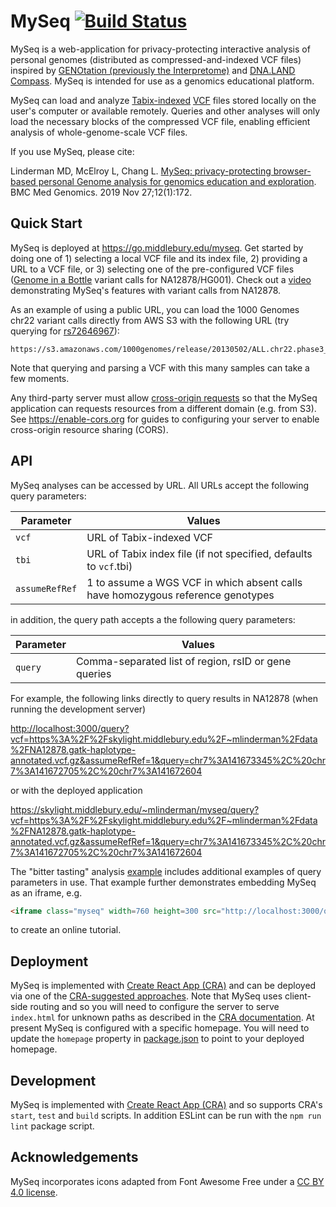 # MySeq [![Build Status](https://travis-ci.org/mlinderm/myseq.svg?branch=master)](https://travis-ci.org/mlinderm/myseq)

MySeq is a web-application for privacy-protecting interactive analysis of personal genomes (distributed as compressed-and-indexed VCF files) inspired by [GENOtation (previously the Interpretome)](http://genotation.stanford.edu) and [DNA.LAND Compass](http://compass.dna.land). MySeq is intended for use as a genomics educational platform.

MySeq can load and analyze [Tabix-indexed](http://www.htslib.org/doc/tabix.html) [VCF](https://samtools.github.io/hts-specs/) files stored locally on the user's computer or available remotely. Queries and other analyses will only load the necessary blocks of the compressed VCF file, enabling efficient analysis of whole-genome-scale VCF files.

If you use MySeq, please cite:

Linderman MD, McElroy L, Chang L. [MySeq: privacy-protecting browser-based personal Genome analysis for genomics education and exploration](https://bmcmedgenomics.biomedcentral.com/articles/10.1186/s12920-019-0615-3). BMC Med Genomics. 2019 Nov 27;12(1):172.

## Quick Start

MySeq is deployed at <https://go.middlebury.edu/myseq>. Get started by doing one of 1) selecting a local VCF file and its index file, 2) providing a URL to a VCF file, or 3) selecting one of the pre-configured VCF files ([Genome in a Bottle](https://jimb.stanford.edu/giab) variant calls for NA12878/HG001). Check out a [video](https://youtu.be/RhiWw6OeK7g) demonstrating MySeq's features with variant calls from NA12878.

As an example of using a public URL, you can load the 1000 Genomes chr22 variant calls directly from AWS S3 with the following URL (try querying for [rs72646967](https://www.ncbi.nlm.nih.gov/snp/rs72646967)):
```
https://s3.amazonaws.com/1000genomes/release/20130502/ALL.chr22.phase3_shapeit2_mvncall_integrated_v5a.20130502.genotypes.vcf.gz
```
Note that querying and parsing a VCF with this many samples can take a few moments.

Any third-party server must allow [cross-origin requests](https://developer.mozilla.org/en-US/docs/Web/HTTP/CORS) so that the MySeq application can requests resources from a different domain (e.g. from S3). See <https://enable-cors.org> for guides to configuring your server to enable cross-origin resource sharing (CORS).

## API

MySeq analyses can be accessed by URL. All URLs accept the following query parameters:

| Parameter | Values |
| --------- | ------ |
| `vcf`     | URL of Tabix-indexed VCF |
| `tbi`     | URL of Tabix index file (if not specified, defaults to `vcf`.tbi) |
| `assumeRefRef` | 1 to assume a WGS VCF in which absent calls have homozygous reference genotypes |

in addition, the query path accepts a the following query parameters:

| Parameter | Values |
| --------- | ------ |
| `query`   | Comma-separated list of region, rsID or gene queries |

For example, the following links directly to query results in NA12878 (when running the development server)

<http://localhost:3000/query?vcf=https%3A%2F%2Fskylight.middlebury.edu%2F~mlinderman%2Fdata%2FNA12878.gatk-haplotype-annotated.vcf.gz&assumeRefRef=1&query=chr7%3A141673345%2C%20chr7%3A141672705%2C%20chr7%3A141672604>

or with the deployed application

<https://skylight.middlebury.edu/~mlinderman/myseq/query?vcf=https%3A%2F%2Fskylight.middlebury.edu%2F~mlinderman%2Fdata%2FNA12878.gatk-haplotype-annotated.vcf.gz&assumeRefRef=1&query=chr7%3A141673345%2C%20chr7%3A141672705%2C%20chr7%3A141672604>

The "bitter tasting" analysis [example](examples/bitter-tasting.html) includes additional examples of query parameters in use. That example further demonstrates embedding MySeq as an iframe, e.g.

```html
<iframe class="myseq" width=760 height=300 src="http://localhost:3000/query?vcf=https%3A%2F%2Fskylight.middlebury.edu%2F~mlinderman%2Fdata%2FNA12878.gatk-haplotype-annotated.vcf.gz&assumeRefRef=1&query=chr7%3A141673345%2C%20chr7%3A141672705%2C%20chr7%3A141672604"></iframe>
```

to create an online tutorial.

## Deployment

MySeq is implemented with [Create React App (CRA)](https://facebook.github.io/create-react-app/) and can be deployed via one of the [CRA-suggested approaches](https://facebook.github.io/create-react-app/docs/deployment). Note that MySeq uses client-side routing and so you will need to configure the server to serve `index.html` for unknown paths as described in the [CRA documentation](https://facebook.github.io/create-react-app/docs/deployment#serving-apps-with-client-side-routing). At present MySeq is configured with a specific homepage. You will need to update the `homepage` property in [package.json](package.json) to point to your deployed homepage.

## Development

MySeq is implemented with [Create React App (CRA)](https://facebook.github.io/create-react-app/) and so supports CRA's `start`, `test` and `build` scripts. In addition ESLint can be run with the `npm run lint` package script.

## Acknowledgements

MySeq incorporates icons adapted from Font Awesome Free under a [CC BY 4.0 license](https://fontawesome.com/license/free).
